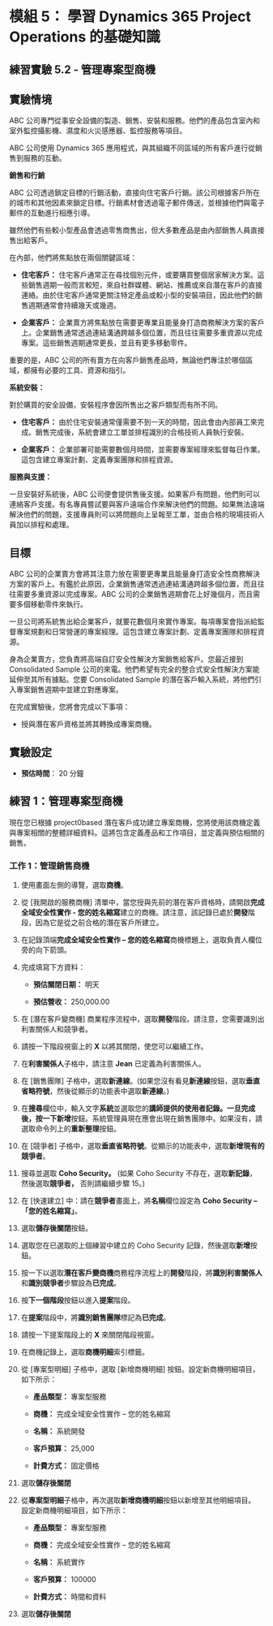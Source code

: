 ﻿---
lab:
    title: '實驗 5.2： 管理專案型商機'
    module: '模組 5： 學習 Dynamics 365 Project Operations 的基礎知識'
---

模組 5： 學習 Dynamics 365 Project Operations 的基礎知識
========================

## 練習實驗 5.2 - 管理專案型商機

## 實驗情境

ABC 公司專門從事安全設備的製造、銷售、安裝和服務。他們的產品包含室內和室外監控攝影機、濕度和火災感應器、監控服務等項目。 

ABC 公司使用 Dynamics 365 應用程式，與其組織不同區域的所有客戶進行從銷售到服務的互動。 

**銷售和行銷**

ABC 公司透過鎖定目標的行銷活動，直接向住宅客戶行銷。該公司根據客戶所在的城市和其他因素來鎖定目標。行銷素材會透過電子郵件傳送，並根據他們與電子郵件的互動進行相應引導。 

雖然他們有些較小型產品會透過零售商售出，但大多數產品是由內部銷售人員直接售出給客戶。

在內部，他們將焦點放在兩個關鍵區域： 

- **住宅客戶：** 住宅客戶通常正在尋找個別元件，或要購買整個居家解決方案。這些銷售週期一般而言較短，來自社群媒體、網站、推薦或來自潛在客戶的直接連絡。由於住宅客戶通常更關注特定產品或較小型的安裝項目，因此他們的銷售週期通常會持續幾天或幾週。 

- **企業客戶：** 企業賣方將焦點放在需要更專業且能量身打造商務解決方案的客戶上。企業銷售通常透過連結溝通跨越多個位置，而且往往需要多重資源以完成專案。這些銷售週期通常更長，並且有更多移動零件。 

重要的是，ABC 公司的所有賣方在向客戶銷售產品時，無論他們專注於哪個區域，都擁有必要的工具、資源和指引。 

**系統安裝：**

對於購買的安全設備，安裝程序會因所售出之客戶類型而有所不同。 

- **住宅客戶：** 由於住宅安裝通常僅需要不到一天的時間，因此會由內部員工來完成。銷售完成後，系統會建立工單並排程識別的合格技術人員執行安裝。 

- **企業客戶：** 企業部署可能需要數個月時間，並需要專案經理來監督每日作業。這包含建立專案計劃、定義專案團隊和排程資源。 

**服務與支援：**

一旦安裝好系統後，ABC 公司便會提供售後支援。如果客戶有問題，他們則可以連絡客戶支援。有名專員嘗試要與客戶遠端合作來解決他們的問題。如果無法遠端解決他們的問題，支援專員則可以將問題向上呈報至工單，並由合格的現場技術人員加以排程和處理。 
## 目標

ABC 公司的企業賣方會將其注意力放在需要更專業且能量身打造安全性商務解決方案的客戶上。有鑑於此原因，企業銷售通常透過連結溝通跨越多個位置，而且往往需要多重資源以完成專案。ABC 公司的企業銷售週期會花上好幾個月，而且需要多個移動零件來執行。 

一旦公司將系統售出給企業客戶，就要花數個月來實作專案。每項專案會指派給監督專案規劃和日常營運的專案經理。這包含建立專案計劃、定義專案團隊和排程資源。 

身為企業賣方，您負責將高端自訂安全性解決方案銷售給客戶。您最近接到 Consolidated Sample 公司的來電。他們希望有完全的整合式安全性解決方案能延伸至其所有據點。您要 Consolidated Sample 的潛在客戶輸入系統，將他們引入專案銷售週期中並建立對應專案。 

在完成實驗後，您將會完成以下事項：

- 授與潛在客戶資格並將其轉換成專案商機。

## 實驗設定

  - **預估時間**： 20 分鐘
  
## 練習 1：管理專案型商機 

現在您已根據 project0based 潛在客戶成功建立專案商機，您將使用該商機定義與專案相關的整體詳細資料。這將包含定義產品和工作項目，並定義與預估相關的銷售。 

### 工作 1：管理銷售商機 

1. 使用畫面左側的導覽，選取**商機**。 

2. 從 [我開啟的服務商機] 清單中，當您授與先前的潛在客戶資格時，請開啟**完成全域安全性實作 - 您的姓名縮寫**建立的商機。請注意，該記錄已處於**開發**階段，因為它是從之前合格的潛在客戶所建立。  

3. 在記錄頂端**完成全域安全性實作 – 您的姓名縮寫**商機標題上，選取負責人欄位旁的向下箭頭。 

4. 完成填寫下方資料：

	- **預估關閉日期：** 明天

	- **預估營收：** 250,000.00

5. 在 [潛在客戶變商機] 商業程序流程中，選取**開發**階段。請注意，您需要識別出利害關係人和競爭者。

6. 請按一下階段視窗上的 **X** 以將其關閉，使您可以繼續工作。 

7. 在**利害關係人**子格中，請注意 **Jean** 已定義為利害關係人。 

8. 在 [銷售團隊] 子格中，選取**新連線**。(如果您沒有看見**新連線**按鈕，選取**垂直省略符號**，然後從顯示的功能表中選取**新連線**。) 

9. 在**搜尋**欄位中，輸入文字**系統**並選取您的**講師提供的使用者記錄。**一旦完成後，按一下**新增**按鈕。系統管理員現在應會出現在銷售團隊中。如果沒有，請選取命令列上的**重新整理**按鈕。 

10. 在 [競爭者] 子格中，選取**垂直省略符號**。從顯示的功能表中，選取**新增現有的競爭者**。 

11. 搜尋並選取 **Coho Security。** (如果 Coho Security 不存在，選取**新記錄**， 然後選取**競爭者，** 否則請繼續步驟 15。)  

12. 在 [快速建立] 中：請在**競爭者**畫面上，將**名稱**欄位設定為 **Coho Security –「您的姓名縮寫」**。

13. 選取**儲存後關閉**按鈕。

14. 選取您在已選取的上個練習中建立的 Coho Security 記錄，然後選取**新增**按鈕。 

15. 按一下以選取**潛在客戶變商機**商務程序流程上的**開發**階段，將**識別利害關係人**和**識別競爭者**步驟設為**已完成**。 

16. 按**下一個階段**按鈕以進入**提案**階段。

17. 在**提案**階段中，將**識別銷售團隊**標記為**已完成**。

18. 請按一下提案階段上的 **X** 來關閉階段視窗。 

19. 在商機記錄上，選取**商機明細**索引標籤。

20. 從 [專案型明細] 子格中，選取 [新增商機明細] 按鈕。設定新商機明細項目，如下所示：

	- **產品類型：** 專案型服務

	- **商機：** 完成全域安全性實作 – 您的姓名縮寫

	- **名稱：** 系統開發

	- **客戶預算：** 25,000

	- **計費方式：** 固定價格

21. 選取**儲存後關閉**

22. 從**專案型明細**子格中，再次選取**新增商機明細**按鈕以新增至其他明細項目。   
‎設定新商機明細項目，如下所示：

	- **產品類型：** 專案型服務

	- **商機：** 完成全域安全性實作 – 您的姓名縮寫

	- **名稱：** 系統實作 

	- **客戶預算：** 100000 

	- **計費方式：** 時間和資料

23. 選取**儲存後關閉**
